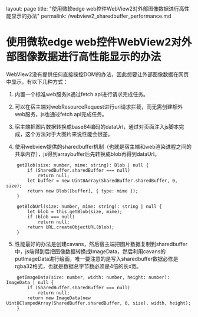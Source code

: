 layout: page
title: "使用微软edge web控件WebView2对外部图像数据进行高性能显示的办法"
permalink: /webview2_sharedbuffer_performance.md

# 使用微软edge web控件WebView2对外部图像数据进行高性能显示的办法

WebView2没有提供任何直接操控DOM的办法，因此想要让外部图像数据在网页中显示，有以下几种方式：

1. 内置一个标准web服务js通过fetch api进行请求完成任务。

2. 可以在宿主端对webResourceRequest进行uri请求拦截，而无需创建额外web服务，js也通过fetch api完成任务。

3. 宿主端把图片数据转换成base64编码的dataUrl，通过对页面注入js脚本完成，这个方法对于大图片来说性能会很差。

4. 使用webview提供的sharedbuffer机制（也就是宿主端和web渲染进程之间的共享内存），js得到arraybuffer后先转换成blob再得到dataUrl。

```
    getBlob(size: number, mime: string): Blob | null {
        if (SharedBuffer.sharedBuffer === null)
            return null;
        let buffer = new Uint8Array(SharedBuffer.sharedBuffer, 0, size);
        return new Blob([buffer], { type: mime });
    }

    getBlobUrl(size: number, mime: string): string | null {
        let blob = this.getBlob(size, mime);
        if (blob === null)
            return null;
        return URL.createObjectURL(blob);
    }
```

5. 性能最好的办法是创建cavans，然后宿主端把图片数据复制到sharedbuffer中，js端得到后把图像数据转换成ImageData，然后利用cavans的putImageData进行绘画，唯一要注意的是写入sharedbuffer数据必修是rgba32格式，也就是数据总字节数必须是4倍的长x宽。

```   
    getImageData(size: number, width: number, height: number): ImageData | null {
        if (SharedBuffer.sharedBuffer === null)
            return null;
        return new ImageData(new Uint8ClampedArray(SharedBuffer.sharedBuffer, 0, size), width, height);
    }
```

